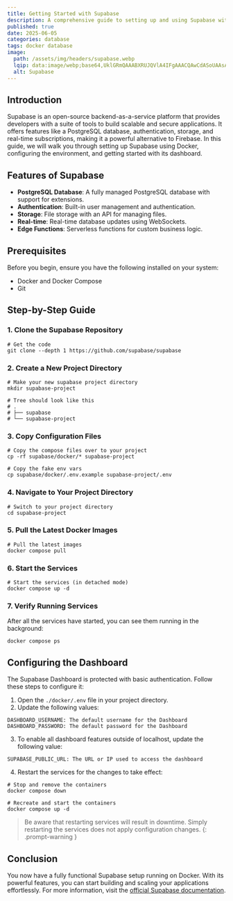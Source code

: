```yaml
---
title: Getting Started with Supabase
description: A comprehensive guide to setting up and using Supabase with Docker.
published: true
date: 2025-06-05
categories: database 
tags: docker database
image:
  path: /assets/img/headers/supabase.webp
  lqip: data:image/webp;base64,UklGRmQAAABXRUJQVlA4IFgAAACQAwCdASoUAAsAPpE6mEeloyKhMAgAsBIJZwAD4VIM0Ywfd4gAAP77pJE+i8B6T6ICxEmCdlDv7otjr38RioouqExxUvf0qXRv3hX3qiW4ROs0OBXIAAAA
  alt: Supabase
---
```


## Introduction

Supabase is an open-source backend-as-a-service platform that provides developers with a suite of tools to build scalable and secure applications. It offers features like a PostgreSQL database, authentication, storage, and real-time subscriptions, making it a powerful alternative to Firebase. In this guide, we will walk you through setting up Supabase using Docker, configuring the environment, and getting started with its dashboard.

## Features of Supabase

- **PostgreSQL Database**: A fully managed PostgreSQL database with support for extensions.
- **Authentication**: Built-in user management and authentication.
- **Storage**: File storage with an API for managing files.
- **Real-time**: Real-time database updates using WebSockets.
- **Edge Functions**: Serverless functions for custom business logic.

## Prerequisites

Before you begin, ensure you have the following installed on your system:

- Docker and Docker Compose
- Git

## Step-by-Step Guide

### 1. Clone the Supabase Repository

```shell
# Get the code
git clone --depth 1 https://github.com/supabase/supabase
```

### 2. Create a New Project Directory

```shell
# Make your new supabase project directory
mkdir supabase-project

# Tree should look like this
# .
# ├── supabase
# └── supabase-project
```

### 3. Copy Configuration Files

```shell
# Copy the compose files over to your project
cp -rf supabase/docker/* supabase-project

# Copy the fake env vars
cp supabase/docker/.env.example supabase-project/.env
```

### 4. Navigate to Your Project Directory

```shell
# Switch to your project directory
cd supabase-project
```

### 5. Pull the Latest Docker Images

```shell
# Pull the latest images
docker compose pull
```

### 6. Start the Services

```shell
# Start the services (in detached mode)
docker compose up -d
```

### 7. Verify Running Services

After all the services have started, you can see them running in the background:

```shell
docker compose ps
```

## Configuring the Dashboard

The Supabase Dashboard is protected with basic authentication. Follow these steps to configure it:

1. Open the `./docker/.env` file in your project directory.
2. Update the following values:
```config
DASHBOARD_USERNAME: The default username for the Dashboard
DASHBOARD_PASSWORD: The default password for the Dashboard
```
3. To enable all dashboard features outside of localhost, update the following value:
```config
SUPABASE_PUBLIC_URL: The URL or IP used to access the dashboard
```
4. Restart the services for the changes to take effect:

```shell
# Stop and remove the containers
docker compose down

# Recreate and start the containers
docker compose up -d
```

> Be aware that restarting services will result in downtime. Simply restarting the services does not apply configuration changes.
{: .prompt-warning }

## Conclusion

You now have a fully functional Supabase setup running on Docker. With its powerful features, you can start building and scaling your applications effortlessly. For more information, visit the [official Supabase documentation](https://supabase.com/docs).